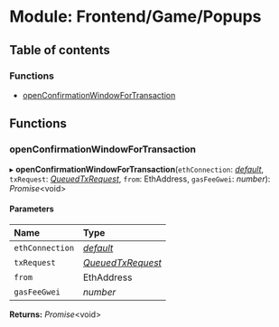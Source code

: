 # Module: Frontend/Game/Popups

## Table of contents

### Functions

- [openConfirmationWindowForTransaction](frontend_game_popups.md#openconfirmationwindowfortransaction)

## Functions

### openConfirmationWindowForTransaction

▸ **openConfirmationWindowForTransaction**(`ethConnection`: [_default_](../classes/backend_network_ethconnection.default.md), `txRequest`: [_QueuedTxRequest_](../interfaces/backend_network_txexecutor.queuedtxrequest.md), `from`: EthAddress, `gasFeeGwei`: _number_): _Promise_<void\>

#### Parameters

| Name            | Type                                                                             |
| :-------------- | :------------------------------------------------------------------------------- |
| `ethConnection` | [_default_](../classes/backend_network_ethconnection.default.md)                 |
| `txRequest`     | [_QueuedTxRequest_](../interfaces/backend_network_txexecutor.queuedtxrequest.md) |
| `from`          | EthAddress                                                                       |
| `gasFeeGwei`    | _number_                                                                         |

**Returns:** _Promise_<void\>

